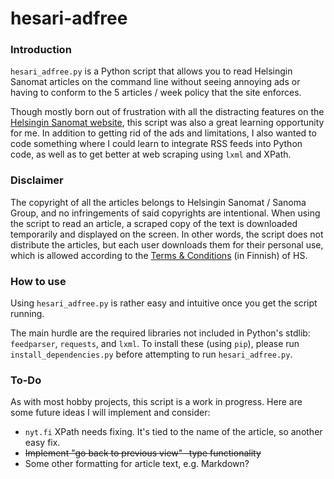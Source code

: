 # hesari-adfree

### Introduction 
<code>hesari_adfree.py</code> is a Python script that allows you to read Helsingin Sanomat articles on the command line without seeing 
annoying ads or having to conform to the 5 articles / week policy that the site enforces.

Though mostly born out of frustration with all the distracting features on the <a href="https://www.hs.fi">Helsingin Sanomat website</a>, this script 
was also a great learning opportunity for me. In addition to getting rid of the ads and limitations, I also wanted to code something where I could learn to integrate RSS feeds into Python code, as well as to get better at web scraping using <code>lxml</code> and XPath.

### Disclaimer
The copyright of all the articles belongs to Helsingin Sanomat / Sanoma Group, and no infringements of said copyrights are intentional. When using the script to 
read an article, a scraped copy of the text is downloaded temporarily and displayed on the screen. In other words, the script does not distribute the articles, but 
each user downloads them for their personal use, which is allowed according to the <a href="https://www.hs.fi/kayttoehdot/">Terms & Conditions</a> (in Finnish) of HS.

### How to use

Using <code>hesari_adfree.py</code> is rather easy and intuitive once you get the script running.

The main hurdle are the required libraries not included in Python's stdlib: <code>feedparser</code>, <code>requests</code>, and <code>lxml</code>. 
To install these (using <code>pip</code>), please run <code>install_dependencies.py</code> before attempting to run <code>hesari_adfree.py</code>.


### To-Do
As with most hobby projects, this script is a work in progress. Here are some future ideas I will implement and consider:
- <code>nyt.fi</code> XPath needs fixing. It's tied to the name of the article, so another easy fix.
- ~~Implement "go back to previous view" -type functionality~~
- Some other formatting for article text, e.g. Markdown?
